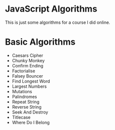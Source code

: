 # JavaScript Algorithms
This is just some algorithms for a course I did online.

# Basic Algorithms
- Caesars Cipher
- Chunky Monkey
- Confirm Ending
- Factorialise
- Falsey Bouncer
- Find Longest Word
- Largest Numbers
- Mutations
- Palindromes
- Repeat String
- Reverse String
- Seek And Destroy
- Titlecase
- Where Do I Belong

